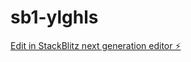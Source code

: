 # sb1-ylghls

[Edit in StackBlitz next generation editor ⚡️](https://stackblitz.com/~/github.com/CamDog38/sb1-ylghls)